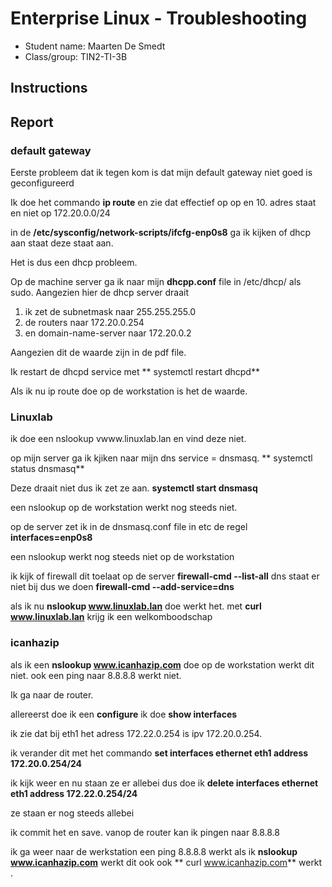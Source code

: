 # Enterprise Linux - Troubleshooting

- Student name: Maarten De Smedt
- Class/group: TIN2-TI-3B

## Instructions



## Report

### default gateway

Eerste probleem dat ik tegen kom is dat mijn default gateway niet goed is geconfigureerd

Ik doe het commando 
**ip route** 
en zie dat effectief op op en 10. adres staat en niet op 172.20.0.0/24

in de **/etc/sysconfig/network-scripts/ifcfg-enp0s8** ga ik kijken of dhcp aan staat
deze staat aan.

Het is dus een dhcp probleem.

Op de machine server ga ik naar mijn **dhcpp.conf** file in /etc/dhcp/ als sudo. Aangezien hier de dhcp server draait

1. ik zet de subnetmask naar 255.255.255.0
2. de routers naar 172.20.0.254
3. en domain-name-server naar 172.20.0.2

Aangezien dit de waarde zijn in de pdf file.

Ik restart de dhcpd service met
** systemctl restart dhcpd**

Als ik nu ip route doe op de workstation is het de waarde.

### Linuxlab
ik doe een nslookup vwww.linuxlab.lan en vind deze niet.

op mijn server ga ik kjiken naar mijn dns service = dnsmasq.
** systemctl status dnsmasq**

Deze draait niet dus ik zet ze aan.
**systemctl start dnsmasq**


een nslookup op de workstation werkt nog steeds niet.

op de server zet ik in de dnsmasq.conf file in etc de regel
**interfaces=enp0s8**

een nslookup werkt nog steeds niet op de workstation


ik kijk of firewall dit toelaat op de server
**firewall-cmd --list-all**
dns staat er niet bij dus we doen
**firewall-cmd --add-service=dns**

als ik nu **nslookup www.linuxlab.lan** doe werkt het.
met **curl www.linuxlab.lan** krijg ik een welkomboodschap


### icanhazip

als ik een **nslookup www.icanhazip.com** doe op de workstation werkt dit niet. ook een ping naar 8.8.8.8 werkt niet.

Ik ga naar de router.

allereerst doe ik een **configure**
ik doe **show interfaces**

ik zie dat bij eth1 het adress 172.22.0.254 is ipv 172.20.0.254. 

ik verander dit met het commando
**set interfaces ethernet eth1 address 172.20.0.254/24**

ik kijk weer en nu staan ze er allebei dus doe ik
**delete interfaces ethernet eth1 address 172.22.0.254/24**

ze staan er nog steeds allebei

ik commit het en save.
vanop de router kan ik pingen naar 8.8.8.8

ik ga weer naar de werkstation
een ping 8.8.8.8 werkt
als ik **nslookup www.icanhazip.com** werkt dit ook
ook ** curl www.icanhazip.com** werkt .







